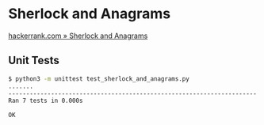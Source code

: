 # Sherlock and Anagrams

[hackerrank.com » Sherlock and Anagrams](https://www.hackerrank.com/challenges/sherlock-and-anagrams/problem)

## Unit Tests

```bash
$ python3 -m unittest test_sherlock_and_anagrams.py 
.......
----------------------------------------------------------------------
Ran 7 tests in 0.000s

OK
```
